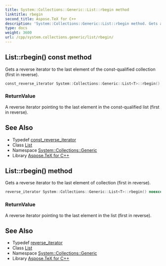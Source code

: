 ```yaml
---
title: System::Collections::Generic::List::rbegin method
linktitle: rbegin
second_title: Aspose.TeX for C++
description: 'System::Collections::Generic::List::rbegin method. Gets a reverse iterator to the last element of the const-qualified collection (first in reverse) in C++.'
type: docs
weight: 3600
url: /cpp/system.collections.generic/list/rbegin/
---
```

## List::rbegin() const method


Gets a reverse iterator to the last element of the const-qualified collection (first in reverse).

```cpp
const_reverse_iterator System::Collections::Generic::List<T>::rbegin() const noexcept
```


### ReturnValue

A reverse iterator pointing to the last element in the const-qualified list (first in reverse).

## See Also

* Typedef [const_reverse_iterator](../const_reverse_iterator/)
* Class [List](../)
* Namespace [System::Collections::Generic](../../)
* Library [Aspose.TeX for C++](../../../)
## List::rbegin() method


Gets a reverse iterator to the last element of collection (first in reverse).

```cpp
reverse_iterator System::Collections::Generic::List<T>::rbegin() noexcept
```


### ReturnValue

A reverse iterator pointing to the last element in the list (first in reverse).

## See Also

* Typedef [reverse_iterator](../reverse_iterator/)
* Class [List](../)
* Namespace [System::Collections::Generic](../../)
* Library [Aspose.TeX for C++](../../../)
